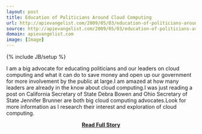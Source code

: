 ```yaml
---
layout: post
title: Education of Politicians Around Cloud Computing
url: http://apievangelist.com/2009/05/03/education-of-politicians-around-cloud-computing/
source: http://apievangelist.com/2009/05/03/education-of-politicians-around-cloud-computing/
domain: apievangelist.com
image: [Image]
---
```

{% include JB/setup %}<p>I am a big advocate for educating politicians and our leaders on cloud computing and what it can do to save money and open up our government for more involvement by the public at large.I am amazed at how many leaders are already in the know about cloud computing.I was just reading a post on California Secretary of State Debra Bowen and Ohio Secretary of State Jennifer Brunner are both big cloud computing advocates.Look for more information as I research their interest and exploration of cloud computing.</p>
<center><p><a href="http://apievangelist.com/2009/05/03/education-of-politicians-around-cloud-computing/" style='padding:25px; font-sze:18px; font-weight: bold;'>Read Full Story</a></p></center>
